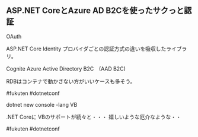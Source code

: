 ## 	ASP.NET CoreとAzure AD B2Cを使ったサクっと認証

OAuth

ASP.NET Core Identity
プロバイダごとの認証方式の違いを吸収したライブラリ。

Cognite
Azure Active Directory B2C　(AAD B2C)



RDBはコンテナで動かさない方がいいケースも多そう。




#fukuten
#dotnetconf

dotnet new console -lang VB

.NET Coreに VBのサポートが続々と・・・
嬉しいような厄介なような・・

#fukuten
#dotnetconf





